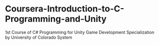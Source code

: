 # Coursera-Introduction-to-C-Programming-and-Unity
1st Course of C# Programming for Unity Game Development Specialization by University of Colorado System
